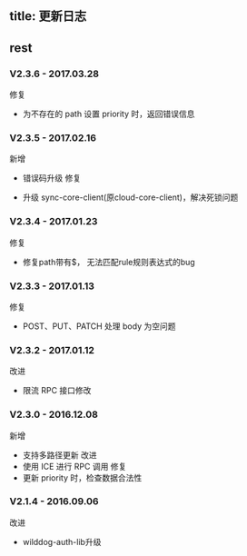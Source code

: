 
title: 更新日志
---

## rest

### V2.3.6 - 2017.03.28
<span class="changelog fix">修复</span>

- 为不存在的 path 设置 priority 时，返回错误信息

### V2.3.5 - 2017.02.16
<span class="changelog add">新增</span>

- 错误码升级
<span class="changelog fix">修复</span>

- 升级 sync-core-client(原cloud-core-client)，解决死锁问题

### V2.3.4 - 2017.01.23
<span class="changelog fix">修复</span>

- 修复path带有$， 无法匹配rule规则表达式的bug

### V2.3.3 - 2017.01.13
<span class="changelog fix">修复</span>

- POST、PUT、PATCH 处理 body 为空问题

### V2.3.2 - 2017.01.12
<span class="changelog feature">改进</span>

- 限流 RPC 接口修改

### V2.3.0 - 2016.12.08
<span class="changelog add">新增</span>

- 支持多路径更新
<span class="changelog feature">改进</span>
- 使用 ICE 进行 RPC 调用
<span class="changelog fix">修复</span>
- 更新 priority 时，检查数据合法性

### V2.1.4 - 2016.09.06
<span class="changelog feature">改进</span>

- wilddog-auth-lib升级

